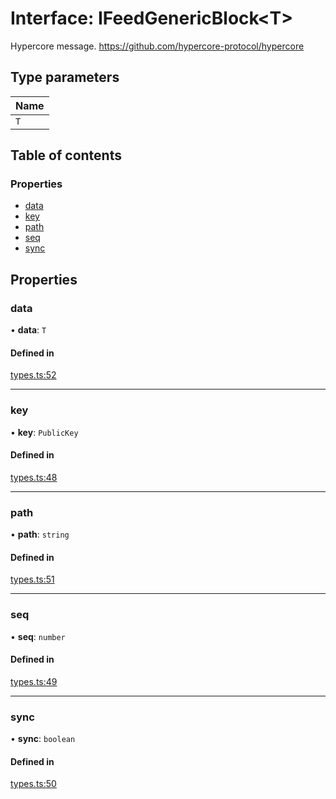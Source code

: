 # Interface: IFeedGenericBlock<T\>

Hypercore message.
https://github.com/hypercore-protocol/hypercore

## Type parameters

| Name |
| :------ |
| `T` |

## Table of contents

### Properties

- [data](IFeedGenericBlock.md#data)
- [key](IFeedGenericBlock.md#key)
- [path](IFeedGenericBlock.md#path)
- [seq](IFeedGenericBlock.md#seq)
- [sync](IFeedGenericBlock.md#sync)

## Properties

### data

• **data**: `T`

#### Defined in

[types.ts:52](https://github.com/dxos/dxos/blob/6b1348fed/packages/echo/echo-protocol/src/types.ts#L52)

___

### key

• **key**: `PublicKey`

#### Defined in

[types.ts:48](https://github.com/dxos/dxos/blob/6b1348fed/packages/echo/echo-protocol/src/types.ts#L48)

___

### path

• **path**: `string`

#### Defined in

[types.ts:51](https://github.com/dxos/dxos/blob/6b1348fed/packages/echo/echo-protocol/src/types.ts#L51)

___

### seq

• **seq**: `number`

#### Defined in

[types.ts:49](https://github.com/dxos/dxos/blob/6b1348fed/packages/echo/echo-protocol/src/types.ts#L49)

___

### sync

• **sync**: `boolean`

#### Defined in

[types.ts:50](https://github.com/dxos/dxos/blob/6b1348fed/packages/echo/echo-protocol/src/types.ts#L50)
